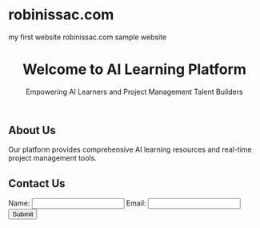 # robinissac.com
my first website robinissac.com
sample website
<!DOCTYPE html>
<html lang="en">
<head>
    <meta charset="UTF-8">
    <meta name="viewport" content="width=device-width, initial-scale=1.0">
    <title>AI Learning Platform</title>
    <link rel="stylesheet" href="styles.css">
</head>
<body>
    <header>
        <h1>Welcome to AI Learning Platform</h1>
        <p>Empowering AI Learners and Project Management Talent Builders</p>
    </header>
    <main>
        <section id="about">
            <h2>About Us</h2>
            <p>Our platform provides comprehensive AI learning resources and real-time project management tools.</p>
        </section>
        <section id="contact">
            <h2>Contact Us</h2>
            <form id="contactForm">
                <label for="name">Name:</label>
                <input type="text" id="name" name="name" required>
                <label for="email">Email:</label>
                <input type="email" id="email" name="email" required>
                <button type="submit">Submit</button>
            </form>
        </section>
    </main>
    <script src="scripts.js"></script>
</body>
</html>
